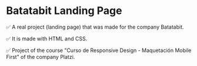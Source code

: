 # Batatabit Landing Page
✅ A real project (landing page) that was made for the company Batatabit.

✅ It is made with HTML and CSS.

✅ Project of the course "Curso de Responsive Design - Maquetación Mobile First" of the company Platzi.
